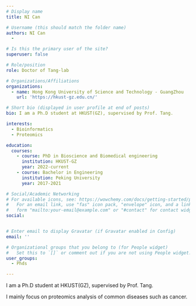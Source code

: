 ```yaml
---
# Display name
title: NI Can

# Username (this should match the folder name)
authors: NI Can
  - 

# Is this the primary user of the site?
superuser: false

# Role/position
role: Doctor of Tang-lab

# Organizations/Affiliations
organizations:
  - name: Hong Kong University of Science and Technology - GuangZhou
    url: 'https://hkust-gz.edu.cn/'

# Short bio (displayed in user profile at end of posts)
bio: I am a Ph.D student at HKUST(GZ), supervised by Prof. Tang.

interests:
  - Bioinformatics
  - Proteomics

education:
  courses:
    - course: PhD in Bioscience and Biomedical engineering
      institution: HKUST-GZ
      year: 2022-current
    - course: Bachelor in Engineering
      institution: Peking University
      year: 2017-2021

# Social/Academic Networking
# For available icons, see: https://wowchemy.com/docs/getting-started/page-builder/#icons
#   For an email link, use "fas" icon pack, "envelope" icon, and a link in the
#   form "mailto:your-email@example.com" or "#contact" for contact widget.
social:


# Enter email to display Gravatar (if Gravatar enabled in Config)
email: ''

# Organizational groups that you belong to (for People widget)
#   Set this to `[]` or comment out if you are not using People widget.
user_groups:
  - Phds

---
```

I am a Ph.D student at HKUST(GZ), supervised by Prof. Tang.

I mainly focus on proteomics analysis of common diseases such as cancer.

